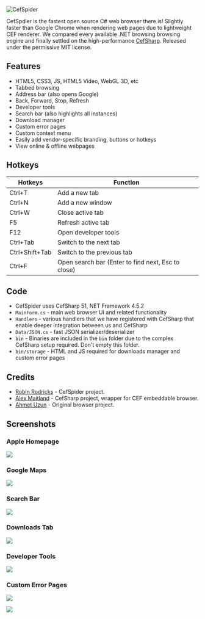 ![CefSpider](https://raw.githubusercontent.com/robyle/CefSpider/master/src/Resources/CefSpiderLogo.png)


CefSpdier is the fastest open source C# web browser there is! Slightly faster than Google Chrome when rendering web pages due to lightweight CEF renderer. We compared every available .NET browsing browsing engine and finally settled on the high-performance [CefSharp](https://github.com/cefsharp/CefSharp/). Released under the permissive MIT license.

## Features

- HTML5, CSS3, JS, HTML5 Video, WebGL 3D, etc
- Tabbed browsing
- Address bar (also opens Google)
- Back, Forward, Stop, Refresh
- Developer tools
- Search bar (also highlights all instances)
- Download manager
- Custom error pages
- Custom context menu
- Easily add vendor-specific branding, buttons or hotkeys
- View online & offline webpages

## Hotkeys

Hotkeys | Function
------------ | -------------
Ctrl+T		| Add a new tab
Ctrl+N		| Add a new window
Ctrl+W		| Close active tab
F5			| Refresh active tab
F12			| Open developer tools
Ctrl+Tab	| Switch to the next tab
Ctrl+Shift+Tab	| Switch to the previous tab
Ctrl+F		| Open search bar (Enter to find next, Esc to close)

## Code

- CefSpider uses CefSharp 51, NET Framework 4.5.2
- `MainForm.cs` - main web browser UI and related functionality
- `Handlers` - various handlers that we have registered with CefSharp that enable deeper integration between us and CefSharp
- `Data/JSON.cs` - fast JSON serializer/deserializer
- `bin` - Binaries are included in the `bin` folder due to the complex CefSharp setup required. Don't empty this folder.
- `bin/storage` - HTML and JS required for downloads manager and custom error pages

## Credits

- [Robin Rodricks](https://github.com/robinrodricks) - CefSpider project.
- [Alex Maitland](https://github.com/amaitland) - CefSharp project, wrapper for CEF embeddable browser.
- [Ahmet Uzun](https://github.com/postacik) - Original browser project.

## Screenshots

### Apple Homepage

![](https://github.com/CefSpider/CefSpider/raw/master/images/1.png)

### Google Maps

![](https://github.com/CefSpider/CefSpider/raw/master/images/2.png)

### Search Bar

![](https://github.com/CefSpider/CefSpider/raw/master/images/search.png)

### Downloads Tab

![](https://github.com/CefSpider/CefSpider/raw/master/images/3.png)

### Developer Tools

![](https://github.com/CefSpider/CefSpider/raw/master/images/4.png)

### Custom Error Pages

![](https://github.com/CefSpider/CefSpider/raw/master/images/error1.png)

![](https://github.com/CefSpider/CefSpider/raw/master/images/error2.png)

